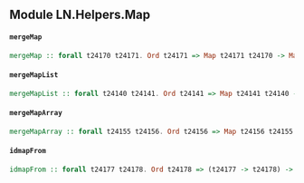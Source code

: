 ## Module LN.Helpers.Map

#### `mergeMap`

``` purescript
mergeMap :: forall t24170 t24171. Ord t24171 => Map t24171 t24170 -> Map t24171 t24170 -> Map t24171 t24170
```

#### `mergeMapList`

``` purescript
mergeMapList :: forall t24140 t24141. Ord t24141 => Map t24141 t24140 -> List t24140 -> (t24140 -> t24141) -> Map t24141 t24140
```

#### `mergeMapArray`

``` purescript
mergeMapArray :: forall t24155 t24156. Ord t24156 => Map t24156 t24155 -> Array t24155 -> (t24155 -> t24156) -> Map t24156 t24155
```

#### `idmapFrom`

``` purescript
idmapFrom :: forall t24177 t24178. Ord t24178 => (t24177 -> t24178) -> Array t24177 -> Map t24178 t24177
```


